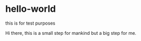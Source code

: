 # hello-world
this is for test purposes

Hi there,
this is a small step for mankind but a big step for me.
